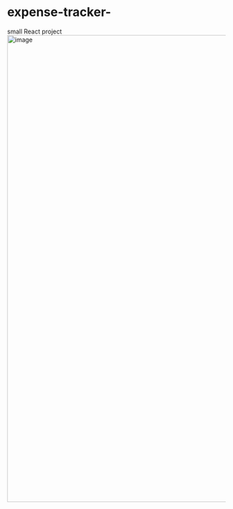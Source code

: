 # expense-tracker-
small React project
<img width="1073" alt="image" src="https://user-images.githubusercontent.com/98285260/221434913-6150d434-07f1-41fe-bd47-ac405e1800ac.png">
